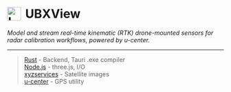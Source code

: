 <h1 style="display: flex; align-items: center; gap: 10px;">
  <img src="ubxview/frontend/public/assets/dot.png" alt="Logo" height="32">
  UBXView
</h1>

*Model and stream real-time kinematic (RTK) drone-mounted sensors for radar calibration workflows, powered by u-center.* 
<hr>

> [Rust](https://www.rust-lang.org/) - Backend, Tauri .exe compiler<br>
> [Node.js](https://nodejs.org/) - three.js, I/O<br>
> [xyzservices](https://pypi.org/project/xyzservices/) - Satellite images <br>
> [u-center](https://www.u-blox.com/en/product/u-center) - GPS utility<br>


